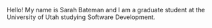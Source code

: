 Hello! My name is Sarah Bateman and I am a graduate student at the University of Utah studying Software Development.
